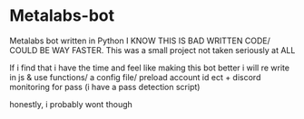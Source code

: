 # Metalabs-bot
Metalabs bot written in Python I KNOW THIS IS BAD WRITTEN CODE/ COULD BE WAY FASTER. This was a small project not taken seriously at ALL

If i find that i have the time and feel like making this bot better i will re write in js & use functions/ a config file/ preload account id ect + discord monitoring for pass (i have a pass detection script)

honestly, i probably wont though


